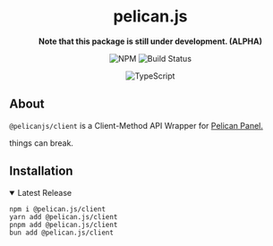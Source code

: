 <div align="middle">

# pelican.js

**Note that this package is still under development. (ALPHA)**

![NPM](https://img.shields.io/npm/v/@pelicanjs/client?style=for-the-badge)
![Build Status](https://img.shields.io/github/actions/workflow/status/hexaaagon/pelican.js/publish-release.yml?style=for-the-badge)

![TypeScript](https://img.shields.io/badge/typescript-%23007ACC.svg?style=for-the-badge&logo=typescript&logoColor=white)

</div>

## About

`@pelicanjs/client` is a Client-Method API Wrapper for [Pelican Panel.](https://pelican.dev/)

things can break.

## Installation

<details open>
  <summary>Latest Release</summary>

```
npm i @pelican.js/client
yarn add @pelican.js/client
pnpm add @pelican.js/client
bun add @pelican.js/client
```

</details>

